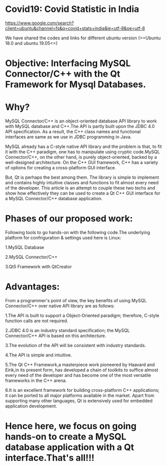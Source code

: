 # Covid19: Covid Statistic in India

  https://www.google.com/search?client=ubuntu&channel=fs&q=covid+stats+india&ie=utf-8&oe=utf-8
  
  We have shared the codes and links for different ubuntu version (>=Ubuntu 18.0 and ubuntu 19.05<=) 

# Objective: Interfacing MySQL Connector/C++ with the Qt Framework for Mysql Databases.

# Why? 

MySQL Connector/C++ is an object-oriented database API library to work with MySQL database and C++.The API is partly built upon the JDBC 4.0 API specification.         As a result, the C++ class names and functional interfaces are same as we use in JDBC programming in Java. 

MySQL already has a C-style native API library and the  problem is that, to fit it with the C++ paradigm, one has to manipulate using cryptic code.MySQL
Connector/C++, on the other hand, is purely object-oriented, backed by a well-designed architecture. On the C++ GUI framework, C++ has a variety of options for creating a cross-platform GUI interface. 

But, Qt is perhaps the best among them. The library is simple to implement and contains highly intuitive classes and functions to fit almost every need of the developer. This article is an attempt to couple these two techs and show how effectively they can be used to create a Qt C++ GUI interface for a MySQL Connector/C++ database application.

# Phases of our proposed work: 

Following tools to go hands-on with the following code.The underlying platform for confriguration & settings used here is Linux: 

   1.MySQL Database
   
   2.MySQL Connector/C++
   
   3.Qt5 Framework with QtCreator

# Advantages:

From a programmer's point of view, the key benefits of using MySQL Connector/C++ over native API library are as follows:
   
   1.The API is built to support a Object-Oriented paradigm; therefore, C-style function calls are not required.
   
   2.JDBC 4.0 is an industry standard specification; the MySQL Connector/C++ API is based on this architecture.
   
   3.The evolution of the API will be consistent with industry standards.
   
   4.The API is simple and intuitive.

  5.The Qt C++ Framework,a masterpiece work pioneered by Haavard and Eirik,in its present form, has developed a chain of toolkits to suffice almost every need of    the developer and has become one of the most versatile frameworks in the C++ arena.

  6.It is an excellent framework for building cross-platform C++ applications; it can be ported to all major platforms available in the market. Apart from supporting many other languages, Qt is extensively used for embedded application development.

# Hence here, we focus on going hands-on to create a MySQL database application with a Qt interface.That's all!!!
